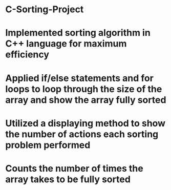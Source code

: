 # C-Sorting-Project

# Implemented sorting algorithm in C++ language for maximum efficiency  
# Applied if/else statements and for loops to loop through the size of the array and show the array fully sorted 
# Utilized a displaying method to show the number of actions each sorting problem performed 
# Counts the number of times the array takes to be fully sorted

